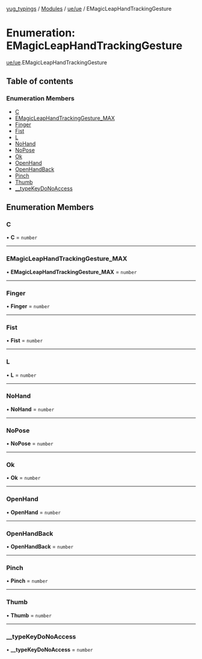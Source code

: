 [yug_typings](../README.md) / [Modules](../modules.md) / [ue/ue](../modules/ue_ue.md) / EMagicLeapHandTrackingGesture

# Enumeration: EMagicLeapHandTrackingGesture

[ue/ue](../modules/ue_ue.md).EMagicLeapHandTrackingGesture

## Table of contents

### Enumeration Members

- [C](ue_ue.EMagicLeapHandTrackingGesture.md#c)
- [EMagicLeapHandTrackingGesture\_MAX](ue_ue.EMagicLeapHandTrackingGesture.md#emagicleaphandtrackinggesture_max)
- [Finger](ue_ue.EMagicLeapHandTrackingGesture.md#finger)
- [Fist](ue_ue.EMagicLeapHandTrackingGesture.md#fist)
- [L](ue_ue.EMagicLeapHandTrackingGesture.md#l)
- [NoHand](ue_ue.EMagicLeapHandTrackingGesture.md#nohand)
- [NoPose](ue_ue.EMagicLeapHandTrackingGesture.md#nopose)
- [Ok](ue_ue.EMagicLeapHandTrackingGesture.md#ok)
- [OpenHand](ue_ue.EMagicLeapHandTrackingGesture.md#openhand)
- [OpenHandBack](ue_ue.EMagicLeapHandTrackingGesture.md#openhandback)
- [Pinch](ue_ue.EMagicLeapHandTrackingGesture.md#pinch)
- [Thumb](ue_ue.EMagicLeapHandTrackingGesture.md#thumb)
- [\_\_typeKeyDoNoAccess](ue_ue.EMagicLeapHandTrackingGesture.md#__typekeydonoaccess)

## Enumeration Members

### C

• **C** = `number`

___

### EMagicLeapHandTrackingGesture\_MAX

• **EMagicLeapHandTrackingGesture\_MAX** = `number`

___

### Finger

• **Finger** = `number`

___

### Fist

• **Fist** = `number`

___

### L

• **L** = `number`

___

### NoHand

• **NoHand** = `number`

___

### NoPose

• **NoPose** = `number`

___

### Ok

• **Ok** = `number`

___

### OpenHand

• **OpenHand** = `number`

___

### OpenHandBack

• **OpenHandBack** = `number`

___

### Pinch

• **Pinch** = `number`

___

### Thumb

• **Thumb** = `number`

___

### \_\_typeKeyDoNoAccess

• **\_\_typeKeyDoNoAccess** = `number`
